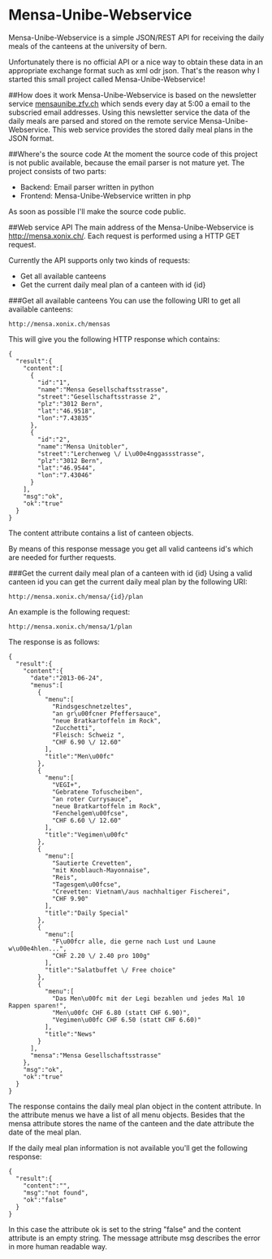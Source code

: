 Mensa-Unibe-Webservice
======================

Mensa-Unibe-Webservice is a simple JSON/REST API for receiving the daily meals of the canteens at the university of bern.

Unfortunately there is no official API or a nice way to obtain these data in an appropriate exchange format such as xml odr json.
That's the reason why I started this small project called Mensa-Unibe-Webservice!

##How does it work
Mensa-Unibe-Webservice is based on the newsletter service [mensaunibe.zfv.ch](http://mensaunibe.zfv.ch/ "") which sends every day at 5:00 a email to the subscried email addresses.
Using this newsletter service the data of the daily meals are parsed and stored on the remote service Mensa-Unibe-Webservice.
This web service provides the stored daily meal plans in the JSON format.

##Where's the source code
At the moment the source code of this project is not public available, because the email parser is not mature yet.
The project consists of two parts:

- Backend:  Email parser written in python
- Frontend: Mensa-Unibe-Webservice written in php

As soon as possible I'll make the source code public.


##Web service API
The main address of the Mensa-Unibe-Webservice is http://mensa.xonix.ch/.
Each request is performed using a HTTP GET request.

Currently the API supports only two kinds of requests:

- Get all available canteens
- Get the current daily meal plan of a canteen with id {id}


###Get all available canteens
You can use the following URI to get all available canteens:
```
http://mensa.xonix.ch/mensas
```

This will give you the following HTTP response which contains:
```
{
  "result":{
    "content":[
      {
        "id":"1",
        "name":"Mensa Gesellschaftsstrasse",
        "street":"Gesellschaftsstrasse 2",
        "plz":"3012 Bern",
        "lat":"46.9518",
        "lon":"7.43835"
      },
      {
        "id":"2",
        "name":"Mensa Unitobler",
        "street":"Lerchenweg \/ L\u00e4nggassstrasse",
        "plz":"3012 Bern",
        "lat":"46.9544",
        "lon":"7.43046"
      }
    ],
    "msg":"ok",
    "ok":"true"
  }
}
```
The content attribute contains a list of canteen objects.

By means of this response message you get all valid canteens id's which are needed for further requests.

###Get the current daily meal plan of a canteen with id {id}
Using a valid canteen id you can get the current daily meal plan by the following URI:
```
http://mensa.xonix.ch/mensa/{id}/plan
```
An example is the following request:
```
http://mensa.xonix.ch/mensa/1/plan
```

The response is as follows:
```
{
  "result":{
    "content":{
      "date":"2013-06-24",
      "menus":[
        {
          "menu":[
            "Rindsgeschnetzeltes",
            "an gr\u00fcner Pfeffersauce",
            "neue Bratkartoffeln im Rock",
            "Zucchetti",
            "Fleisch: Schweiz ",
            "CHF 6.90 \/ 12.60"
          ],
          "title":"Men\u00fc"
        },
        {
          "menu":[
            "VEGI+",
            "Gebratene Tofuscheiben",
            "an roter Currysauce",
            "neue Bratkartoffeln im Rock",
            "Fenchelgem\u00fcse",
            "CHF 6.60 \/ 12.60"
          ],
          "title":"Vegimen\u00fc"
        },
        {
          "menu":[
            "Sautierte Crevetten",
            "mit Knoblauch-Mayonnaise",
            "Reis",
            "Tagesgem\u00fcse",
            "Crevetten: Vietnam\/aus nachhaltiger Fischerei",
            "CHF 9.90"
          ],
          "title":"Daily Special"
        },
        {
          "menu":[
            "F\u00fcr alle, die gerne nach Lust und Laune w\u00e4hlen...",
            "CHF 2.20 \/ 2.40 pro 100g"
          ],
          "title":"Salatbuffet \/ Free choice"
        },
        {
          "menu":[
            "Das Men\u00fc mit der Legi bezahlen und jedes Mal 10 Rappen sparen!",
            "Men\u00fc CHF 6.80 (statt CHF 6.90)",
            "Vegimen\u00fc CHF 6.50 (statt CHF 6.60)"
          ],
          "title":"News"
        }
      ],
      "mensa":"Mensa Gesellschaftsstrasse"
    },
    "msg":"ok",
    "ok":"true"
  }
}
```
The response contains the daily meal plan object in the content attribute. 
In the attribute menus we have a list of all menu objects. Besides that the mensa attribute stores the name of the canteen and the date attribute the date of the meal plan.

If the daily meal plan information is not available you'll get the following response:
```
{
  "result":{
    "content":"",
    "msg":"not found",
    "ok":"false"
  }
}
```
In this case the attribute ok is set to the string "false" and the content attribute is an empty string. 
The message attribute msg describes the error in more human readable way.
